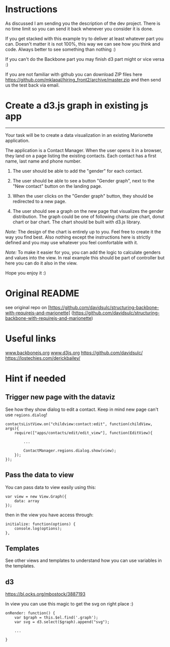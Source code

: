 # Instructions

As discussed I am sending you the description of the dev project. There is no time limit so you can send it back whenever you consider it is done.

If you get stacked with this example try to deliver at least whatever part you can. Doesn't matter it is not 100%, this way we can see how you think and code. Always better to see something than nothing :)

If you can't do the Backbone part you may finish d3 part might or vice versa :)

If you are not familiar with github you can download ZIP files here
https://github.com/mklapal/hiring_front2/archive/master.zip
and then send us the test back via email.

# Create a d3.js graph in existing js app
----------------------------------------------------------------------

Your task will be to create a data visualization in an existing Marionette application.

The application is a Contact Manager. When the user opens it in a browser, they land on a page listing the existing contacts. Each contact has a first name, last name and phone number. 

1. The user should be able to add the "gender" for each contact.

2. The user should be able to see a button "Gender graph", next to the "New contact" button on the landing page.

3. When the user clicks on the "Gender graph" button, they should be redirected to a new page.

4. The user should see a graph on the new page that visualizes the gender distribution. The graph could be one of following charts: pie chart, donut chart or bar chart. The chart should be built with d3.js library.

*Note:* The design of the chart is entirely up to you. Feel free to create it the way you find best.
Also nothing except the instructions here is strictly defined and you may use whatever you feel comfortable with it.

*Note:* To make it easier for you, you can add the logic to calculate genders and values into the view. In real example this should be part of controller but here you can do it also in the view.

Hope you enjoy it :)

# Original README

see original repo on [https://github.com/davidsulc/structuring-backbone-with-requirejs-and-marionette] (https://github.com/davidsulc/structuring-backbone-with-requirejs-and-marionette) 

# Useful links

www.backbonejs.org
www.d3js.org
https://github.com/davidsulc/
https://lostechies.com/derickbailey/

# Hint if needed

## Trigger new page with the dataviz

See how they show dialog to edit a contact. Keep in mind new page can't use ```regions.dialog```!

```
contactsListView.on("childview:contact:edit", function(childView, args){
	require(["apps/contacts/edit/edit_view"], function(EditView){

		...

		ContactManager.regions.dialog.show(view);
	});
});
```

## Pass the data to view

You can pass data to view easily using this:

```
var view = new View.Graph({
	data: array
});
```

then in the view you have access through:

```
initialize: function(options) {
	console.log(options);
},
```

## Templates

See other views and templates to understand how you can use variables in the templates.


## d3
https://bl.ocks.org/mbostock/3887193

In view you can use this magic to get the svg on right place :)

```
onRender: function() {
	var $graph = this.$el.find('.graph');
	var svg = d3.select($graph).append("svg");

	...
	
}

```


